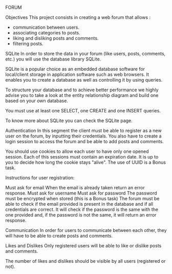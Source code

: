 FORUM

Objectives
This project consists in creating a web forum that allows :

- communication between users.
- associating categories to posts.
- liking and disliking posts and comments.
- filtering posts.

SQLite
In order to store the data in your forum (like users, posts, comments, etc.) you will use the database library SQLite.

SQLite is a popular choice as an embedded database software for local/client storage in application software such as web browsers. It enables you to create a database as well as controlling it by using queries.

To structure your database and to achieve better performance we highly advise you to take a look at the entity relationship diagram and build one based on your own database.

You must use at least one SELECT, one CREATE and one INSERT queries.

To know more about SQLite you can check the SQLite page.

Authentication
In this segment the client must be able to register as a new user on the forum, by inputting their credentials. You also have to create a login session to access the forum and be able to add posts and comments.

You should use cookies to allow each user to have only one opened session. Each of this sessions must contain an expiration date. It is up to you to decide how long the cookie stays "alive". The use of UUID is a Bonus task.

Instructions for user registration:

Must ask for email
When the email is already taken return an error response.
Must ask for username
Must ask for password
The password must be encrypted when stored (this is a Bonus task)
The forum must be able to check if the email provided is present in the database and if all credentials are correct. It will check if the password is the same with the one provided and, if the password is not the same, it will return an error response.

Communication
In order for users to communicate between each other, they will have to be able to create posts and comments.

Likes and Dislikes
Only registered users will be able to like or dislike posts and comments.

The number of likes and dislikes should be visible by all users (registered or not).
